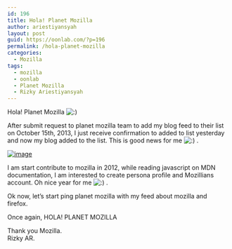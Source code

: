 ```yaml
---
id: 196
title: Hola! Planet Mozilla
author: ariestiyansyah
layout: post
guid: https://oonlab.com/?p=196
permalink: /hola-planet-mozilla
categories:
  - Mozilla
tags:
  - mozilla
  - oonlab
  - Planet Mozilla
  - Rizky Ariestiyansyah
---
```

Hola! Planet Mozilla <img src="https://oonlab.com/wp-includes/images/smilies/icon_smile.gif" alt=":)" class="wp-smiley" /> 

After submit request to planet mozilla team to add my blog feed to their list on October 15th, 2013, I just receive confirmation to added to list yesterday and now my blog added to the list. This is good news for me <img src="https://oonlab.com/wp-includes/images/smilies/icon_smile.gif" alt=":)" class="wp-smiley" /> . 

[<img title="Screenshot_2014-02-13-00-42-21.png" class="alignnone size-full" alt="image" src="http://oonlab.com/wp-content/uploads/2014/02/wpid-Screenshot_2014-02-13-00-42-21.png" />][1]

I am start contribute to mozilla in 2012, while reading javascript on MDN documentation, I am interested to create persona profile and Mozillians account. Oh nice year for me <img src="https://oonlab.com/wp-includes/images/smilies/icon_smile.gif" alt=":)" class="wp-smiley" /> .

Ok now, let&#8217;s start ping planet mozilla with my feed about mozilla and firefox.

Once again, HOLA! PLANET MOZILLA

Thank you Mozilla.  
Rizky AR.

 [1]: http://oonlab.com/wp-content/uploads/2014/02/wpid-Screenshot_2014-02-13-00-42-21.png